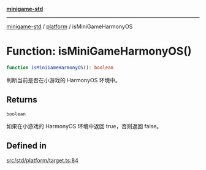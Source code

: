 [**minigame-std**](../../../README.md)

***

[minigame-std](../../../README.md) / [platform](../README.md) / isMiniGameHarmonyOS

# Function: isMiniGameHarmonyOS()

```ts
function isMiniGameHarmonyOS(): boolean
```

判断当前是否在小游戏的 HarmonyOS 环境中。

## Returns

`boolean`

如果在小游戏的 HarmonyOS 环境中返回 true，否则返回 false。

## Defined in

[src/std/platform/target.ts:84](https://github.com/JiangJie/minigame-std/blob/ddafbfd7359780ec38a81aeff021a80d33e07eb0/src/std/platform/target.ts#L84)
